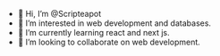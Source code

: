 - 👋 Hi, I’m @Scripteapot
- 👀 I’m interested in web development and databases.
- 🌱 I’m currently learning react and next js.
- 💞️ I’m looking to collaborate on web development.

<!---
Scripteapot/Scripteapot is a ✨ special ✨ repository because its `README.md` (this file) appears on your GitHub profile.
You can click the Preview link to take a look at your changes.
--->
